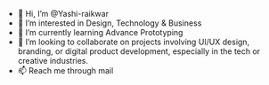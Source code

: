 - 👋 Hi, I’m @Yashi-raikwar
- 👀 I’m interested in Design, Technology & Business
- 🌱 I’m currently learning Advance Prototyping
- 💞️ I’m looking to collaborate on projects involving UI/UX design, branding, or digital product development, especially in the tech or creative industries.
- 📫 Reach me through mail

<!---
Yashi-raikwar/Yashi-raikwar is a ✨ special ✨ repository because its `README.md` (this file) appears on your GitHub profile.
You can click the Preview link to take a look at your changes.
--->
